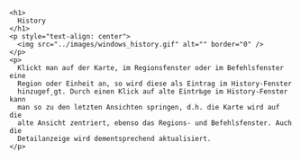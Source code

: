 
    <h1>
      History
    </h1>
    <p style="text-align: center">
      <img src="../images/windows_history.gif" alt="" border="0" />
    </p>
    <p>
      Klickt man auf der Karte, im Regionsfenster oder im Befehlsfenster eine
      Region oder Einheit an, so wird diese als Eintrag im History-Fenster
      hinzugef¸gt. Durch einen Klick auf alte Eintr‰ge im History-Fenster kann
      man so zu den letzten Ansichten springen, d.h. die Karte wird auf die
      alte Ansicht zentriert, ebenso das Regions- und Befehlsfenster. Auch die
      Detailanzeige wird dementsprechend aktualisiert.
    </p>
